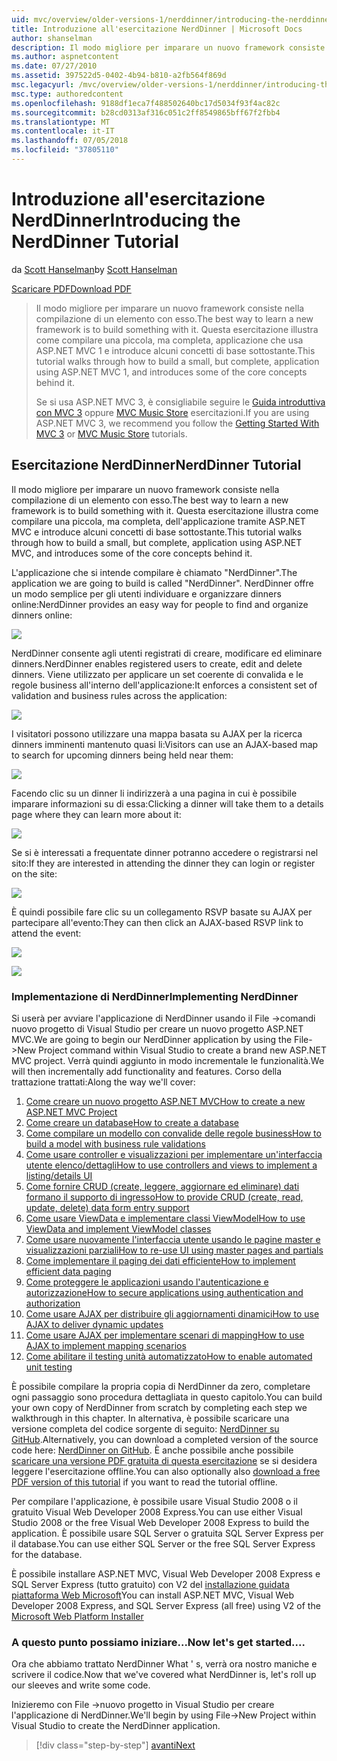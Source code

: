 ```yaml
---
uid: mvc/overview/older-versions-1/nerddinner/introducing-the-nerddinner-tutorial
title: Introduzione all'esercitazione NerdDinner | Microsoft Docs
author: shanselman
description: Il modo migliore per imparare un nuovo framework consiste nella compilazione di un elemento con esso. Questa esercitazione illustra in dettaglio come compilare un'applicazione di piccole dimensioni, ma completa, tramite ASP. ne...
ms.author: aspnetcontent
ms.date: 07/27/2010
ms.assetid: 397522d5-0402-4b94-b810-a2fb564f869d
msc.legacyurl: /mvc/overview/older-versions-1/nerddinner/introducing-the-nerddinner-tutorial
msc.type: authoredcontent
ms.openlocfilehash: 9188df1eca7f488502640bc17d5034f93f4ac82c
ms.sourcegitcommit: b28cd0313af316c051c2ff8549865bff67f2fbb4
ms.translationtype: MT
ms.contentlocale: it-IT
ms.lasthandoff: 07/05/2018
ms.locfileid: "37805110"
---
```

<a name="introducing-the-nerddinner-tutorial"></a><span data-ttu-id="af30a-104">Introduzione all'esercitazione NerdDinner</span><span class="sxs-lookup"><span data-stu-id="af30a-104">Introducing the NerdDinner Tutorial</span></span>
====================
<span data-ttu-id="af30a-105">da [Scott Hanselman](https://github.com/shanselman)</span><span class="sxs-lookup"><span data-stu-id="af30a-105">by [Scott Hanselman](https://github.com/shanselman)</span></span>

[<span data-ttu-id="af30a-106">Scaricare PDF</span><span class="sxs-lookup"><span data-stu-id="af30a-106">Download PDF</span></span>](http://aspnetmvcbook.s3.amazonaws.com/aspnetmvc-nerdinner_v1.pdf)

> <span data-ttu-id="af30a-107">Il modo migliore per imparare un nuovo framework consiste nella compilazione di un elemento con esso.</span><span class="sxs-lookup"><span data-stu-id="af30a-107">The best way to learn a new framework is to build something with it.</span></span> <span data-ttu-id="af30a-108">Questa esercitazione illustra come compilare una piccola, ma completa, applicazione che usa ASP.NET MVC 1 e introduce alcuni concetti di base sottostante.</span><span class="sxs-lookup"><span data-stu-id="af30a-108">This tutorial walks through how to build a small, but complete, application using ASP.NET MVC 1, and introduces some of the core concepts behind it.</span></span>
> 
> <span data-ttu-id="af30a-109">Se si usa ASP.NET MVC 3, è consigliabile seguire le [Guida introduttiva con MVC 3](../../older-versions/getting-started-with-aspnet-mvc3/cs/intro-to-aspnet-mvc-3.md) oppure [MVC Music Store](../../older-versions/mvc-music-store/mvc-music-store-part-1.md) esercitazioni.</span><span class="sxs-lookup"><span data-stu-id="af30a-109">If you are using ASP.NET MVC 3, we recommend you follow the [Getting Started With MVC 3](../../older-versions/getting-started-with-aspnet-mvc3/cs/intro-to-aspnet-mvc-3.md) or [MVC Music Store](../../older-versions/mvc-music-store/mvc-music-store-part-1.md) tutorials.</span></span>


## <a name="nerddinner-tutorial"></a><span data-ttu-id="af30a-110">Esercitazione NerdDinner</span><span class="sxs-lookup"><span data-stu-id="af30a-110">NerdDinner Tutorial</span></span>

<span data-ttu-id="af30a-111">Il modo migliore per imparare un nuovo framework consiste nella compilazione di un elemento con esso.</span><span class="sxs-lookup"><span data-stu-id="af30a-111">The best way to learn a new framework is to build something with it.</span></span> <span data-ttu-id="af30a-112">Questa esercitazione illustra come compilare una piccola, ma completa, dell'applicazione tramite ASP.NET MVC e introduce alcuni concetti di base sottostante.</span><span class="sxs-lookup"><span data-stu-id="af30a-112">This tutorial walks through how to build a small, but complete, application using ASP.NET MVC, and introduces some of the core concepts behind it.</span></span>

<span data-ttu-id="af30a-113">L'applicazione che si intende compilare è chiamato "NerdDinner".</span><span class="sxs-lookup"><span data-stu-id="af30a-113">The application we are going to build is called "NerdDinner".</span></span> <span data-ttu-id="af30a-114">NerdDinner offre un modo semplice per gli utenti individuare e organizzare dinners online:</span><span class="sxs-lookup"><span data-stu-id="af30a-114">NerdDinner provides an easy way for people to find and organize dinners online:</span></span>

![](introducing-the-nerddinner-tutorial/_static/image1.png)

<span data-ttu-id="af30a-115">NerdDinner consente agli utenti registrati di creare, modificare ed eliminare dinners.</span><span class="sxs-lookup"><span data-stu-id="af30a-115">NerdDinner enables registered users to create, edit and delete dinners.</span></span> <span data-ttu-id="af30a-116">Viene utilizzato per applicare un set coerente di convalida e le regole business all'interno dell'applicazione:</span><span class="sxs-lookup"><span data-stu-id="af30a-116">It enforces a consistent set of validation and business rules across the application:</span></span>

![](introducing-the-nerddinner-tutorial/_static/image2.png)

<span data-ttu-id="af30a-117">I visitatori possono utilizzare una mappa basata su AJAX per la ricerca dinners imminenti mantenuto quasi li:</span><span class="sxs-lookup"><span data-stu-id="af30a-117">Visitors can use an AJAX-based map to search for upcoming dinners being held near them:</span></span>

![](introducing-the-nerddinner-tutorial/_static/image3.png)

<span data-ttu-id="af30a-118">Facendo clic su un dinner li indirizzerà a una pagina in cui è possibile imparare informazioni su di essa:</span><span class="sxs-lookup"><span data-stu-id="af30a-118">Clicking a dinner will take them to a details page where they can learn more about it:</span></span>

![](introducing-the-nerddinner-tutorial/_static/image4.png)

<span data-ttu-id="af30a-119">Se si è interessati a frequentate dinner potranno accedere o registrarsi nel sito:</span><span class="sxs-lookup"><span data-stu-id="af30a-119">If they are interested in attending the dinner they can login or register on the site:</span></span>

![](introducing-the-nerddinner-tutorial/_static/image5.png)

<span data-ttu-id="af30a-120">È quindi possibile fare clic su un collegamento RSVP basate su AJAX per partecipare all'evento:</span><span class="sxs-lookup"><span data-stu-id="af30a-120">They can then click an AJAX-based RSVP link to attend the event:</span></span>

![](introducing-the-nerddinner-tutorial/_static/image6.png)

![](introducing-the-nerddinner-tutorial/_static/image7.png)

### <a name="implementing-nerddinner"></a><span data-ttu-id="af30a-121">Implementazione di NerdDinner</span><span class="sxs-lookup"><span data-stu-id="af30a-121">Implementing NerdDinner</span></span>

<span data-ttu-id="af30a-122">Si userà per avviare l'applicazione di NerdDinner usando il File -&gt;comandi nuovo progetto di Visual Studio per creare un nuovo progetto ASP.NET MVC.</span><span class="sxs-lookup"><span data-stu-id="af30a-122">We are going to begin our NerdDinner application by using the File-&gt;New Project command within Visual Studio to create a brand new ASP.NET MVC project.</span></span> <span data-ttu-id="af30a-123">Verrà quindi aggiunto in modo incrementale le funzionalità.</span><span class="sxs-lookup"><span data-stu-id="af30a-123">We will then incrementally add functionality and features.</span></span> <span data-ttu-id="af30a-124">Corso della trattazione trattati:</span><span class="sxs-lookup"><span data-stu-id="af30a-124">Along the way we'll cover:</span></span>

1. [<span data-ttu-id="af30a-125">Come creare un nuovo progetto ASP.NET MVC</span><span class="sxs-lookup"><span data-stu-id="af30a-125">How to create a new ASP.NET MVC Project</span></span>](# "crea un nuovo progetto MVC ASP.NET")
2. [<span data-ttu-id="af30a-126">Come creare un database</span><span class="sxs-lookup"><span data-stu-id="af30a-126">How to create a database</span></span>](# "creare un Database")
3. [<span data-ttu-id="af30a-127">Come compilare un modello con convalide delle regole business</span><span class="sxs-lookup"><span data-stu-id="af30a-127">How to build a model with business rule validations</span></span>](# "compilare un modello con convalide delle regole Business")
4. [<span data-ttu-id="af30a-128">Come usare controller e visualizzazioni per implementare un'interfaccia utente elenco/dettagli</span><span class="sxs-lookup"><span data-stu-id="af30a-128">How to use controllers and views to implement a listing/details UI</span></span>](# "usare controller e visualizzazioni per implementare un'interfaccia utente elenco/dettagli")
5. <span data-ttu-id="af30a-129">[Come fornire CRUD (create, leggere, aggiornare ed eliminare) dati formano il supporto di ingresso](# "forniscono CRUD (Create, Read, Update, Delete) dati Form voce supporta")</span><span class="sxs-lookup"><span data-stu-id="af30a-129">[How to provide CRUD (create, read, update, delete) data form entry support](# "Provide CRUD (Create, Read, Update, Delete) Data Form Entry Support")</span></span>
6. [<span data-ttu-id="af30a-130">Come usare ViewData e implementare classi ViewModel</span><span class="sxs-lookup"><span data-stu-id="af30a-130">How to use ViewData and implement ViewModel classes</span></span>](# "usare ViewData e implementare classi ViewModel")
7. [<span data-ttu-id="af30a-131">Come usare nuovamente l'interfaccia utente usando le pagine master e visualizzazioni parziali</span><span class="sxs-lookup"><span data-stu-id="af30a-131">How to re-use UI using master pages and partials</span></span>](# "riutilizzo di interfaccia utente tramite pagine Master e visualizzazioni parziali")
8. [<span data-ttu-id="af30a-132">Come implementare il paging dei dati efficiente</span><span class="sxs-lookup"><span data-stu-id="af30a-132">How to implement efficient data paging</span></span>](# "implementare Paging dei dati efficiente")
9. [<span data-ttu-id="af30a-133">Come proteggere le applicazioni usando l'autenticazione e autorizzazione</span><span class="sxs-lookup"><span data-stu-id="af30a-133">How to secure applications using authentication and authorization</span></span>](# "sicure le applicazioni usando autenticazione e autorizzazione")
10. [<span data-ttu-id="af30a-134">Come usare AJAX per distribuire gli aggiornamenti dinamici</span><span class="sxs-lookup"><span data-stu-id="af30a-134">How to use AJAX to deliver dynamic updates</span></span>](# "usare AJAX per inviare gli aggiornamenti dinamici")
11. [<span data-ttu-id="af30a-135">Come usare AJAX per implementare scenari di mapping</span><span class="sxs-lookup"><span data-stu-id="af30a-135">How to use AJAX to implement mapping scenarios</span></span>](# "usare AJAX per implementare scenari di Mapping")
12. [<span data-ttu-id="af30a-136">Come abilitare il testing unità automatizzato</span><span class="sxs-lookup"><span data-stu-id="af30a-136">How to enable automated unit testing</span></span>](# "Abilita Testing unità automatizzato")

<span data-ttu-id="af30a-137">È possibile compilare la propria copia di NerdDinner da zero, completare ogni passaggio sono procedura dettagliata in questo capitolo.</span><span class="sxs-lookup"><span data-stu-id="af30a-137">You can build your own copy of NerdDinner from scratch by completing each step we walkthrough in this chapter.</span></span> <span data-ttu-id="af30a-138">In alternativa, è possibile scaricare una versione completa del codice sorgente di seguito: [NerdDinner su GitHub](https://github.com/AspNetMVPSamples/NerdDinner).</span><span class="sxs-lookup"><span data-stu-id="af30a-138">Alternatively, you can download a completed version of the source code here: [NerdDinner on GitHub](https://github.com/AspNetMVPSamples/NerdDinner).</span></span> <span data-ttu-id="af30a-139">È anche possibile anche possibile [scaricare una versione PDF gratuita di questa esercitazione](http://aspnetmvcbook.s3.amazonaws.com/aspnetmvc-nerdinner_v1.pdf) se si desidera leggere l'esercitazione offline.</span><span class="sxs-lookup"><span data-stu-id="af30a-139">You can also optionally also [download a free PDF version of this tutorial](http://aspnetmvcbook.s3.amazonaws.com/aspnetmvc-nerdinner_v1.pdf) if you want to read the tutorial offline.</span></span>

<span data-ttu-id="af30a-140">Per compilare l'applicazione, è possibile usare Visual Studio 2008 o il gratuito Visual Web Developer 2008 Express.</span><span class="sxs-lookup"><span data-stu-id="af30a-140">You can use either Visual Studio 2008 or the free Visual Web Developer 2008 Express to build the application.</span></span> <span data-ttu-id="af30a-141">È possibile usare SQL Server o gratuita SQL Server Express per il database.</span><span class="sxs-lookup"><span data-stu-id="af30a-141">You can use either SQL Server or the free SQL Server Express for the database.</span></span>

<span data-ttu-id="af30a-142">È possibile installare ASP.NET MVC, Visual Web Developer 2008 Express e SQL Server Express (tutto gratuito) con V2 del [installazione guidata piattaforma Web Microsoft](https://www.microsoft.com/web/downloads/platform.aspx)</span><span class="sxs-lookup"><span data-stu-id="af30a-142">You can install ASP.NET MVC, Visual Web Developer 2008 Express, and SQL Server Express (all free) using V2 of the [Microsoft Web Platform Installer](https://www.microsoft.com/web/downloads/platform.aspx)</span></span>

### <a name="now-lets-get-started"></a><span data-ttu-id="af30a-143">A questo punto possiamo iniziare...</span><span class="sxs-lookup"><span data-stu-id="af30a-143">Now let's get started....</span></span>

<span data-ttu-id="af30a-144">Ora che abbiamo trattato NerdDinner What ' s, verrà ora nostro maniche e scrivere il codice.</span><span class="sxs-lookup"><span data-stu-id="af30a-144">Now that we've covered what NerdDinner is, let's roll up our sleeves and write some code.</span></span>

<span data-ttu-id="af30a-145">Inizieremo con File -&gt;nuovo progetto in Visual Studio per creare l'applicazione di NerdDinner.</span><span class="sxs-lookup"><span data-stu-id="af30a-145">We'll begin by using File-&gt;New Project within Visual Studio to create the NerdDinner application.</span></span>

> [!div class="step-by-step"]
> [<span data-ttu-id="af30a-146">avanti</span><span class="sxs-lookup"><span data-stu-id="af30a-146">Next</span></span>](create-a-new-aspnet-mvc-project.md)

